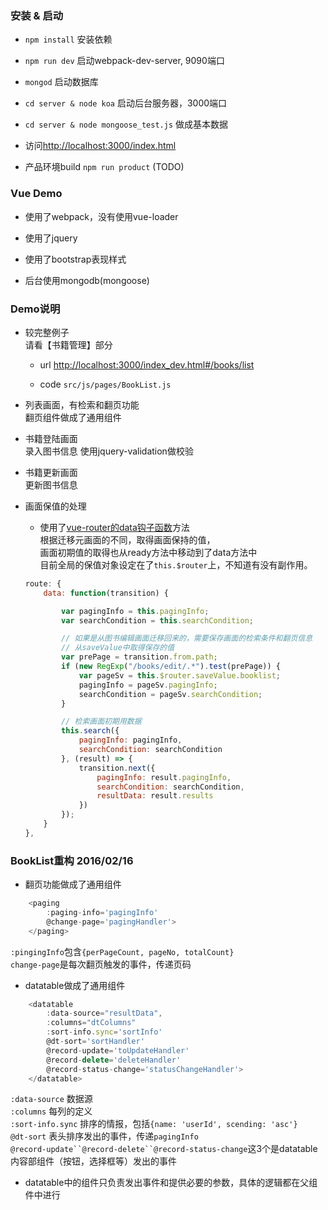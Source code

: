 ### 安装 & 启动

- `npm install` 安装依赖

- `npm run dev` 启动webpack-dev-server, 9090端口

- `mongod` 启动数据库

- `cd server & node koa` 启动后台服务器，3000端口

- `cd server & node mongoose_test.js` 做成基本数据

- 访问[http://localhost:3000/index.html](http://localhost:3000/index.html)

- 产品环境build `npm run product` (TODO)

### Vue Demo

- 使用了webpack，没有使用vue-loader

- 使用了jquery 

- 使用了bootstrap表现样式

- 后台使用mongodb(mongoose)

### Demo说明

- 较完整例子  
请看【书籍管理】部分  

	- url [http://localhost:3000/index_dev.html#/books/list](http://localhost:3000/index_dev.html#/books/list)

	- code `src/js/pages/BookList.js`

- 列表画面，有检索和翻页功能  
翻页组件做成了通用组件

- 书籍登陆画面  
录入图书信息
使用jquery-validation做校验

- 书籍更新画面  
 更新图书信息

- 画面保值的处理

	- 使用了[vue-router的data钩子函数](http://vuejs.github.io/vue-router/zh-cn/pipeline/data.html)方法  
 	根据迁移元画面的不同，取得画面保持的值，  
 	画面初期值的取得也从ready方法中移动到了data方法中  
 	目前全局的保值对象设定在了`this.$router`上，不知道有没有副作用。
 	```js
	route: {
		data: function(transition) {

			var pagingInfo = this.pagingInfo;
			var searchCondition = this.searchCondition;

			// 如果是从图书编辑画面迁移回来的，需要保存画面的检索条件和翻页信息
			// 从saveValue中取得保存的值
			var prePage = transition.from.path;
			if (new RegExp("/books/edit/.*").test(prePage)) {
				var pageSv = this.$router.saveValue.booklist;
				pagingInfo = pageSv.pagingInfo;
				searchCondition = pageSv.searchCondition;
			}

			// 检索画面初期用数据
			this.search({
				pagingInfo: pagingInfo,
				searchCondition: searchCondition
			}, (result) => {
				transition.next({
					pagingInfo: result.pagingInfo,
					searchCondition: searchCondition,
					resultData: result.results
				})
			});
		}
	},
 	```

### BookList重构 2016/02/16 

- 翻页功能做成了通用组件
```js
	<paging
		:paging-info='pagingInfo'
		@change-page='pagingHandler'>
	</paging>
```
`:pingingInfo`包含`{perPageCount, pageNo, totalCount}`  
`change-page`是每次翻页触发的事件，传递页码

- datatable做成了通用组件
```js
	<datatable
		:data-source="resultData",
		:columns="dtColumns"
		:sort-info.sync='sortInfo'
		@dt-sort='sortHandler'
		@record-update='toUpdateHandler'
		@record-delete='deleteHandler'
		@record-status-change='statusChangeHandler'>
	</datatable>
```
`:data-source` 数据源  
`:columns` 每列的定义  
`:sort-info.sync` 排序的情报，包括`{name: 'userId', scending: 'asc'}`  
`@dt-sort` 表头排序发出的事件，传递`pagingInfo`  
`@record-update``@record-delete``@record-status-change`这3个是datatable内容部组件（按钮，选择框等）发出的事件

- datatable中的组件只负责发出事件和提供必要的参数，具体的逻辑都在父组件中进行





